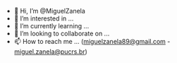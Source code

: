- 👋 Hi, I’m @MiguelZanela
- 👀 I’m interested in ... 
- 🌱 I’m currently learning ... 
- 💞️ I’m looking to collaborate on ...
- 📫 How to reach me ... (miguelzanela89@gmail.com - miguel.zanela@pucrs.br)

<!---
MiguelZanela/MiguelZanela is a ✨ special ✨ repository because its `README.md` (this file) appears on your GitHub profile.
You can click the Preview link to take a look at your changes.
--->
